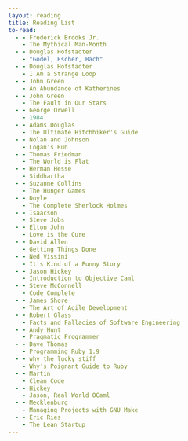 ```yaml
---
layout: reading
title: Reading List
to-read:
  - - Frederick Brooks Jr.
    - The Mythical Man-Month
  - - Douglas Hofstadter
    - "Godel, Escher, Bach"
  - - Douglas Hofstadter
    - I Am a Strange Loop
  - - John Green
    - An Abundance of Katherines
  - - John Green
    - The Fault in Our Stars
  - - George Orwell
    - 1984
  - - Adams Douglas
    - The Ultimate Hitchhiker's Guide
  - - Nolan and Johnson
    - Logan's Run
  - - Thomas Friedman
    - The World is Flat
  - - Herman Hesse
    - Siddhartha
  - - Suzanne Collins
    - The Hunger Games
  - - Doyle
    - The Complete Sherlock Holmes
  - - Isaacson
    - Steve Jobs
  - - Elton John
    - Love is the Cure
  - - David Allen
    - Getting Things Done
  - - Ned Vissini
    - It's Kind of a Funny Story
  - - Jason Hickey
    - Introduction to Objective Caml
  - - Steve McConnell
    - Code Complete
  - - James Shore
    - The Art of Agile Development
  - - Robert Glass
    - Facts and Fallacies of Software Engineering
  - - Andy Hunt
    - Pragmatic Programmer
  - - Dave Thomas
    - Programming Ruby 1.9
  - - why the lucky stiff
    - Why's Poignant Guide to Ruby
  - - Martin
    - Clean Code
  - - Hickey
    - Jason, Real World OCaml
  - - Mecklenburg
    - Managing Projects with GNU Make
  - - Eric Ries
    - The Lean Startup
---
```

